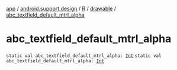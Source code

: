 [app](../../../index.md) / [android.support.design](../../index.md) / [R](../index.md) / [drawable](index.md) / [abc_textfield_default_mtrl_alpha](./abc_textfield_default_mtrl_alpha.md)

# abc_textfield_default_mtrl_alpha

`static val abc_textfield_default_mtrl_alpha: `[`Int`](https://kotlinlang.org/api/latest/jvm/stdlib/kotlin/-int/index.html)
`static val abc_textfield_default_mtrl_alpha: `[`Int`](https://kotlinlang.org/api/latest/jvm/stdlib/kotlin/-int/index.html)